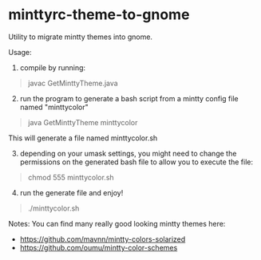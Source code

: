 # minttyrc-theme-to-gnome
Utility to migrate mintty themes into gnome.

Usage:

1) compile by running: 
  > javac GetMinttyTheme.java
2) run the program to generate a bash script from a mintty config file named "minttycolor"
  > java GetMinttyTheme minttycolor

   This will generate a file named minttycolor.sh

3) depending on your umask settings, you might need to change the permissions on the generated bash file to allow you to execute the file:

  > chmod 555 minttycolor.sh

4) run the generate file and enjoy!

  > ./minttycolor.sh


Notes:
You can find many really good looking mintty themes here:
- https://github.com/mavnn/mintty-colors-solarized
- https://github.com/oumu/mintty-color-schemes





